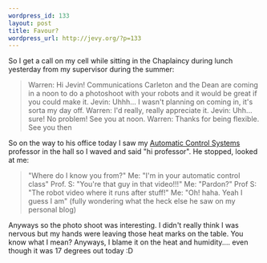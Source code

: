 ```yaml
--- 
wordpress_id: 133
layout: post
title: Favour?
wordpress_url: http://jevy.org/?p=133
---
```

So I get a call on my cell while sitting in the Chaplaincy during lunch yesterday from my supervisor during the summer:
<blockquote>Warren: Hi Jevin!  Communications Carleton and the Dean are coming in a noon to do a photoshoot with your robots and it would be great if you could make it.
Jevin: Uhhh... I wasn't planning on coming in, it's sorta my day off.
Warren:  I'd really, really appreciate it.
Jevin:  Uhh... sure!  No problem!  See you at noon.
Warren:  Thanks for being flexible.  See you then</blockquote>

So on the way to his office today I saw my <a href="http://www.carleton.ca/cuuc/courses/SYSC/4505.html">Automatic Control Systems</a> professor in the hall so I waved and said "hi professor".  He stopped, looked at me:
<blockquote>"Where do I know you from?"
Me: "I'm in your automatic control class"
Prof. S: "You're that guy in that video!!!"
Me: "Pardon?"
Prof S: "The robot video where it runs after stuff!"
Me: "Oh!  haha.  Yeah I guess I am" (fully wondering what the heck else he saw on my personal blog)</blockquote>

Anyways so the photo shoot was interesting.  I didn't really think I was nervous but my hands were leaving those heat marks on the table.  You know what I mean?  Anyways, I blame it on the heat and humidity.... even though it was 17 degrees out today :D
